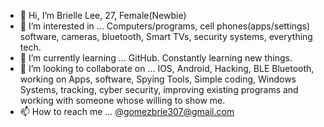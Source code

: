 - 👋 Hi, I’m Brielle Lee, 27, Female(Newbie)
- 👀 I’m interested in ... Computers/programs, cell phones(apps/settings) software, cameras, bluetooth, Smart TVs, security systems, everything tech.
- 🌱 I’m currently learning ... GitHub. Constantly learning new things. 
- 💞️ I’m looking to collaborate on ... IOS, Android, Hacking, BLE Bluetooth, working on Apps, software, Spying Tools, Simple coding, Windows Systems, tracking, cyber security, improving existing programs and working with someone whose willing to show me. 
- 📫 How to reach me ... @gomezbrie307@gmail.com 

<!---
gomezbrie307/README.md is a ✨ special ✨ repository because its `README.md` (this file) appears on your GitHub profile.
You can click the Preview link to take a look at your changes.
--->
